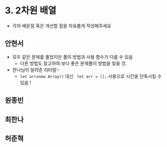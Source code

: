 # 3. 2차원 배열

- 각자 배운점 혹은 개선할 점을 자유롭게 작성해주세요


## 안현서
- 모두 같은 문제를 풀었지만 풀이 방법과 사용 함수가 다를 수 있음
	- 다른 방법도 참고하여 보다 좋은 문제풀이 방법을 찾을 것.
- 한나님이 알려준 리터럴✨
	- `let arr=new Array()` 대신 ` let arr = [];` 사용으로 시간을 단축시킬 수 있음 !

## 원종빈

## 최한나

## 허준혁
